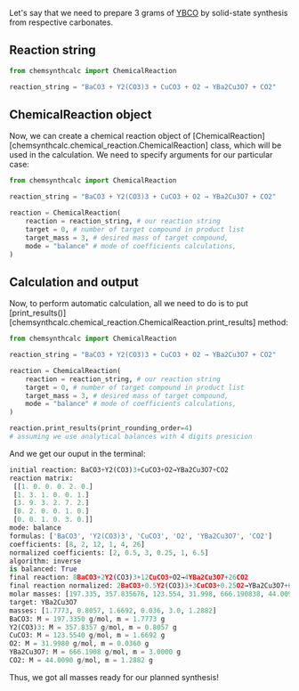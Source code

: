 Let's say that we need to prepare 3 grams of [YBCO](https://en.wikipedia.org/wiki/Yttrium_barium_copper_oxide) by solid-state synthesis from respective carbonates.

## Reaction string

``` Python
from chemsynthcalc import ChemicalReaction

reaction_string = "BaCO3 + Y2(CO3)3 + CuCO3 + O2 → YBa2Cu3O7 + CO2"
```

## ChemicalReaction object

Now, we can create a chemical reaction object of [ChemicalReaction][chemsynthcalc.chemical_reaction.ChemicalReaction] class, which will be used in the calculation. We need to specify arguments for our particular case:
``` Python
from chemsynthcalc import ChemicalReaction

reaction_string = "BaCO3 + Y2(CO3)3 + CuCO3 + O2 → YBa2Cu3O7 + CO2"

reaction = ChemicalReaction(
    reaction = reaction_string, # our reaction string
    target = 0, # number of target compound in product list
    target_mass = 3, # desired mass of target compound,
    mode = "balance" # mode of coefficients calculations,
)
```

## Calculation and output

Now, to perform automatic calculation, all we need to do is to put [print_results()][chemsynthcalc.chemical_reaction.ChemicalReaction.print_results] method:
``` Python
from chemsynthcalc import ChemicalReaction

reaction_string = "BaCO3 + Y2(CO3)3 + CuCO3 + O2 → YBa2Cu3O7 + CO2"

reaction = ChemicalReaction(
    reaction = reaction_string, # our reaction string
    target = 0, # number of target compound in product list
    target_mass = 3, # desired mass of target compound,
    mode = "balance" # mode of coefficients calculations,
)

reaction.print_results(print_rounding_order=4)
# assuming we use analytical balances with 4 digits presicion
```

And we get our ouput in the terminal:

``` Python
initial reaction: BaCO3+Y2(CO3)3+CuCO3+O2→YBa2Cu3O7+CO2
reaction matrix:
 [[1. 0. 0. 0. 2. 0.]
 [1. 3. 1. 0. 0. 1.]
 [3. 9. 3. 2. 7. 2.]
 [0. 2. 0. 0. 1. 0.]
 [0. 0. 1. 0. 3. 0.]]
mode: balance
formulas: ['BaCO3', 'Y2(CO3)3', 'CuCO3', 'O2', 'YBa2Cu3O7', 'CO2']
coefficients: [8, 2, 12, 1, 4, 26]
normalized coefficients: [2, 0.5, 3, 0.25, 1, 6.5]
algorithm: inverse
is balanced: True
final reaction: 8BaCO3+2Y2(CO3)3+12CuCO3+O2→4YBa2Cu3O7+26CO2
final reaction normalized: 2BaCO3+0.5Y2(CO3)3+3CuCO3+0.25O2→YBa2Cu3O7+6.5CO2
molar masses: [197.335, 357.835676, 123.554, 31.998, 666.190838, 44.009]
target: YBa2Cu3O7
masses: [1.7773, 0.8057, 1.6692, 0.036, 3.0, 1.2882]
BaCO3: M = 197.3350 g/mol, m = 1.7773 g
Y2(CO3)3: M = 357.8357 g/mol, m = 0.8057 g
CuCO3: M = 123.5540 g/mol, m = 1.6692 g
O2: M = 31.9980 g/mol, m = 0.0360 g
YBa2Cu3O7: M = 666.1908 g/mol, m = 3.0000 g
CO2: M = 44.0090 g/mol, m = 1.2882 g
```

Thus, we got all masses ready for our planned synthesis!